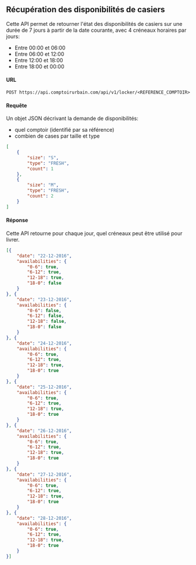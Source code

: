 ## Récupération des disponibilités de casiers

Cette API permet de retourner l'état des disponibilités de casiers sur une durée de 7 jours à partir de la date courante, avec 4 créneaux horaires par jours:
- Entre 00:00 et 06:00
- Entre 06:00 et 12:00
- Entre 12:00 et 18:00
- Entre 18:00 et 00:00

#### URL
```
POST https://api.comptoirurbain.com/api/v1/locker/<REFERENCE_COMPTOIR>
```

#### Requête
Un objet JSON décrivant la demande de disponibilités:
- quel comptoir (identifié par sa référence)
- combien de cases par taille et type

```json
[
    {
        "size": "S",
        "type": "FRESH",
        "count": 1
    },
    {
        "size": "M",
        "type": "FRESH",
        "count": 2
    }
]
```

#### Réponse
Cette API retourne pour chaque jour, quel créneaux peut être utilisé pour livrer.

```json
[{
    "date": "22-12-2016",
    "availabilities": {
        "0-6": true,
        "6-12": true,
        "12-18": true,
        "18-0": false
    }
}, {
    "date": "23-12-2016",
    "availabilities": {
        "0-6": false,
        "6-12": false,
        "12-18": false,
        "18-0": false
    }
}, {
    "date": "24-12-2016",
    "availabilities": {
        "0-6": true,
        "6-12": true,
        "12-18": true,
        "18-0": true
    }
}, {
    "date": "25-12-2016",
    "availabilities": {
        "0-6": true,
        "6-12": true,
        "12-18": true,
        "18-0": true
    }
}, {
    "date": "26-12-2016",
    "availabilities": {
        "0-6": true,
        "6-12": true,
        "12-18": true,
        "18-0": true
    }
}, {
    "date": "27-12-2016",
    "availabilities": {
        "0-6": true,
        "6-12": true,
        "12-18": true,
        "18-0": true
    }
}, {
    "date": "28-12-2016",
    "availabilities": {
        "0-6": true,
        "6-12": true,
        "12-18": true,
        "18-0": true
    }
}]
```